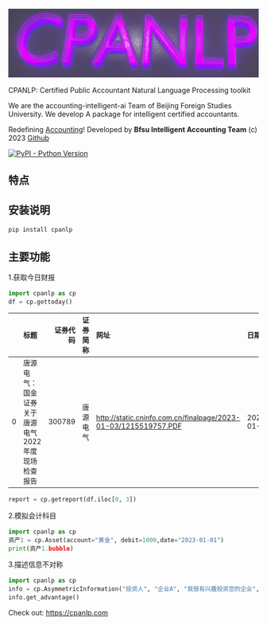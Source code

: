 [![](https://raw.githubusercontent.com/accounting-intelligent-ai/cpanlp/main/cpanlp.png)](https://cpanlp.com)

CPANLP: Certified Public Accountant Natural Language Processing toolkit

We are the accounting-intelligent-ai Team of Beijing Foreign Studies University. We develop A package for intelligent certified accountants.

Redefining [Accounting](https://cpanlp.com/overview/redefine)!
Developed by **Bfsu Intelligent Accounting Team** (c) 2023
[Github](https://github.com/accounting-intelligent-ai/cpanlp)

[![PyPI - Python Version](https://img.shields.io/static/v1?label=pypi&message=v1.0.26&color=blue)](https://pypi.org/project/cpanlp/)
## 特点

## 安装说明
```python
pip install cpanlp
```

## 主要功能
1.获取今日财报
```python
import cpanlp as cp
df = cp.gettoday()
```
|    | 标题                                               |   证券代码 | 证券简称   | 网址                                                            | 日期       |   id |
|---:|:---------------------------------------------------|-----------:|:-----------|:----------------------------------------------------------------|:-----------|-----:|
|  0 | 唐源电气：国金证券关于唐源电气2022年度现场检查报告 |     300789 | 唐源电气   | http://static.cninfo.com.cn/finalpage/2023-01-03/1215519757.PDF | 2023-01-03 |    1 |

```python
report = cp.getreport(df.iloc[0, 3])
```

2.模拟会计科目
```python
import cpanlp as cp
资产1 = cp.Asset(account="黄金", debit=1000,date="2023-01-01")
print(资产1.bubble)
```

3.描述信息不对称
```python
import cpanlp as cp
info = cp.AsymmetricInformation("投资人", "企业A", "我很有兴趣投资您的企业", "我有有限的预算")
info.get_advantage()
```
Check out: https://cpanlp.com
